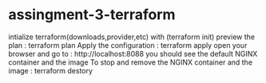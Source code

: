 # assingment-3-terraform
intialize terraform(downloads,provider,etc) with (terraform init)
preview the plan : terraform plan
Apply the configuration : terraform apply
open your browser and go to : http://localhost:8088
you should see the default NGINX container and the image
To stop and remove the NGINX container and the image : terraform destory
